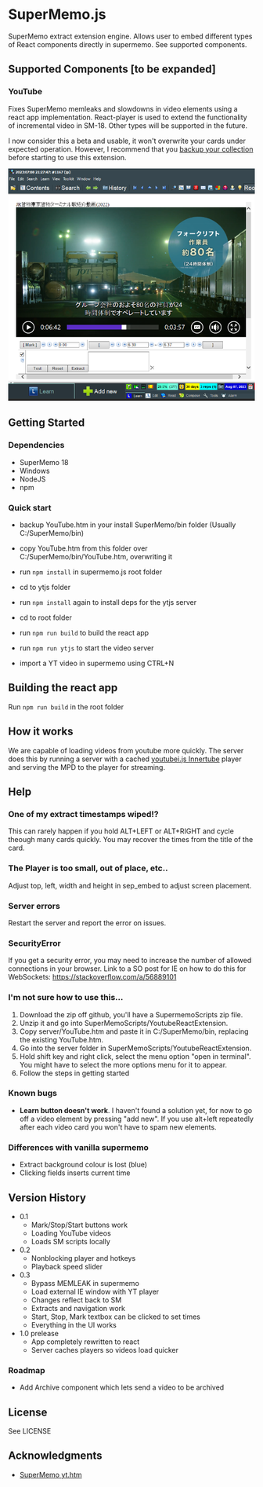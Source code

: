 
# SuperMemo.js

SuperMemo extract extension engine. Allows user to embed different types of React components directly in supermemo. See supported components.

## Supported Components [to be expanded]

### YouTube

Fixes SuperMemo memleaks and slowdowns in video elements using a react app implementation. React-player is used to extend the functionality of incremental video in SM-18. Other types will be supported in the future. 

I now consider this a beta and usable, it won't overwrite your cards under expected operation. However, I recommend that you [backup your collection](https://www.supermemo.wiki/en/supermemo/backup-guide) before starting to use this extension.

![Screenshot](main-screen.png)

## Getting Started

### Dependencies

* SuperMemo 18
* Windows 
* NodeJS
* npm

### Quick start

* backup YouTube.htm in your install SuperMemo/bin folder (Usually C:/SuperMemo/bin)

* copy YouTube.htm from this folder over C:/SuperMemo/bin/YouTube.htm, overwriting it

* run `npm install` in supermemo.js root folder

* cd to ytjs folder

* run `npm install` again to install deps for the ytjs server

* cd to root folder

* run `npm run build` to build the react app

* run `npm run ytjs` to start the video server

* import a YT video in supermemo using CTRL+N


## Building the react app

Run `npm run build` in the root folder

## How it works

We are capable of loading videos from youtube more quickly. The server does this by running a server with a cached [youtubei.js Innertube](https://github.com/LuanRT/YouTube.js) player and serving the MPD to the player for streaming.


## Help

### One of my extract timestamps wiped!?

This can rarely happen if you hold ALT+LEFT or ALT+RIGHT and cycle theough many cards quickly. You may recover the times from the title of the card.

### The Player is too small, out of place, etc..

Adjust top, left, width and height in sep_embed to adjust screen placement.

### Server errors

Restart the server and report the error on issues.

### SecurityError

If you get a security error, you may need to increase the number of allowed connections in your browser. Link to a SO post for IE on how to do this for WebSockets: https://stackoverflow.com/a/56889101


### I'm not sure how to use this...

1. Download the zip off github, you'll have a SupermemoScripts zip file. 
2. Unzip it and go into SuperMemoScripts/YoutubeReactExtension. 
3. Copy server/YouTube.htm and paste it in C:/SuperMemo/bin, replacing the existing YouTube.htm. 
4. Go into the server folder in SuperMemoScripts/YoutubeReactExtension.
5. Hold shift key and right click, select the menu option "open in terminal". You might have to select the more options menu for it to appear. 
6. Follow the steps in getting started

### Known bugs

- **Learn button doesn't work**. I haven't found a solution yet, for now to go off a video element by pressing "add new". If you use alt+left repeatedly after each video card you won't have to spam new elements.

### Differences with vanilla supermemo

- Extract background colour is lost (blue)
- Clicking fields inserts current time

## Version History

* 0.1
    * Mark/Stop/Start buttons work
    * Loading YouTube videos
    * Loads SM scripts locally
* 0.2
    * Nonblocking player and hotkeys
    * Playback speed slider
* 0.3
    * Bypass MEMLEAK in supermemo
    * Load external IE window with YT player
    * Changes reflect back to SM
    * Extracts and navigation work
    * Start, Stop, Mark textbox can be clicked to set times
    * Everything in the UI works
* 1.0 prelease
    * App completely rewritten to react
    * Server caches players so videos load quicker

### Roadmap
* Add Archive component which lets send a video to be archived

## License

See LICENSE

## Acknowledgments

* [SuperMemo yt.htm](https://www.super-memory.com/)
